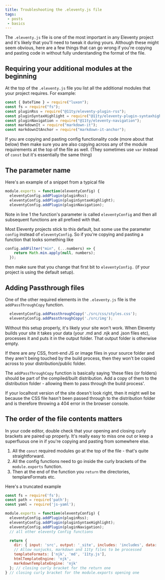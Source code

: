 ```yaml
---
title: Troubleshooting the .eleventy.js file
tags: 
 - posts
 - basics
---
```


The `.eleventy.js` file is one of the most important in any Eleventy project and it's likely that you'll need to tweak it during yours. Although these might seem obvious, here are a few things that can go wrong if you're copying and pasting code in without fully understanding the format of the file.

## Requiring your additional modules at the beginning

At the top of the `.eleventy.js` file you list all the additional modules that your project requires. For example:

```js
const { DateTime } = require("luxon");
const fs = require("fs");
const pluginRss = require("@11ty/eleventy-plugin-rss");
const pluginSyntaxHighlight = require("@11ty/eleventy-plugin-syntaxhighlight");
const pluginNavigation = require("@11ty/eleventy-navigation");
const markdownIt = require("markdown-it");
const markdownItAnchor = require("markdown-it-anchor");
```

If you are copying and pasting config functionality code (more about that below) then make sure you are also copying across any of the module requirements at the top of the file as well. (They sometimes use `var` instead of `const` but it's essentially the same thing)

## The parameter name

Here's an example of a snippet from a typical file
```js
module.exports = function(eleventyConfig) {
  eleventyConfig.addPlugin(pluginRss);
  eleventyConfig.addPlugin(pluginSyntaxHighlight);
  eleventyConfig.addPlugin(pluginNavigation);
```

Note in line 1 the function's parameter is called `eleventyConfig` and then all subsequent functions are all prefixed with that.

Most Eleventy projects stick to this default, but some use the parameter `config` instead of `eleventyConfig`. So if you're copying and pasting a function that looks something like

```js
config.addFilter("min", (...numbers) => {
    return Math.min.apply(null, numbers);
  });
```  

then make sure that you change that first bit to `eleventyConfig.` (if your project is using the default setup).

## Adding Passthrough files
One of the other required elements in the `.eleventy.js` file is the `addPassThroughCopy` function.

```js
  eleventyConfig.addPassthroughCopy('./src/css/styles.css');
  eleventyConfig.addPassthroughCopy('./src/img');
 ``` 

Without this setup properly, it's likely your site won't work. When Eleventy builds your site it takes your data (your .md and .njk and .json files etc), processes it and puts it in the output folder. That output folder is otherwise empty.

If there are any CSS, front-end JS or image files in your source folder and they aren't being touched by the build process, then they won't be copied across to your distribution/public folder.

The `addPassThroughCopy` function is basically saying 'these files (or folders) should be part of the compiled/built distribution. Add a copy of them to the distribution folder - allowing them to pass through the build process'.

If your localhost version of the site doesn't look right, then it might well be because the CSS file hasn't been passed through to the distribution folder and is therefore throwing a 404 error in the browser console.

## The order of the file contents matters

In your code editor, double check that your opening and closing curly brackets are paired up properly. It's really easy to miss one out or keep a superfluous one in if you're copying and pasting from somewhere else.

1. All the `const` required modules go at the top of the file - that's quite straightforward. 
2. All the config functions need to go inside the curly brackets of the `module.exports` function.
3. Then at the end of the function you `return` the directories, templareFormats etc.

Here's a truncated example
```js
const fs = require('fs');
const path = require('path');
const yaml = require('js-yaml');

module.exports = function(eleventyConfig) {
  eleventyConfig.addPlugin(pluginRss);
  eleventyConfig.addPlugin(pluginSyntaxHighlight);
  eleventyConfig.addPlugin(pluginNavigation);
  // all other eleventy Config functions

  return {
    dir: { input: 'src', output: '_site', includes: 'includes', data: 'data' },
    // Allow nunjucks, markdown and 11ty files to be processed
    templateFormats: ['njk', 'md', '11ty.js'],
    htmlTemplateEngine: 'njk',
    markdownTemplateEngine: 'njk'
  }; // closing curly bracket for the return one
} // closing curly bracket for the module.exports opening one
```
